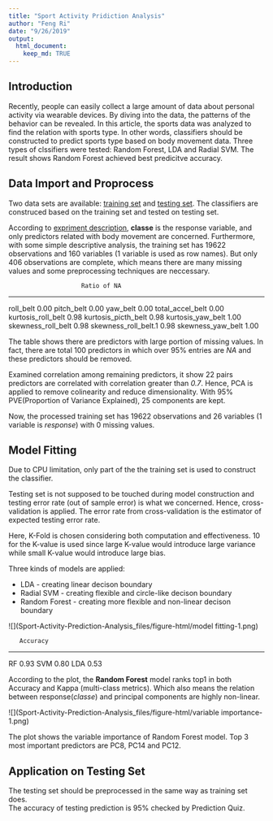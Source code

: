 ```yaml
---
title: "Sport Activity Pridiction Analysis"
author: "Feng Ri"
date: "9/26/2019"
output: 
  html_document:
    keep_md: TRUE
---
```



## Introduction
Recently, people can easily collect a large amount of data about personal activity via wearable devices. By diving into the data, the patterns of the behavior can be revealed. In this article, the sports data was analyzed to find the relation with sports type. In other words, classifiers should be constructed to predict sports type based on body movement data. Three types of clssifiers were tested: Random Forest, LDA and Radial SVM. The result shows Random Forest achieved best predicitve accuracy.

## Data Import and Proprocess
Two data sets are available: [training set](https://d396qusza40orc.cloudfront.net/predmachlearn/pml-training.csv) and [testing set](https://d396qusza40orc.cloudfront.net/predmachlearn/pml-testing.csv). The classifiers are construced based on the training set and tested on testing set.



According to [expriment description](http://web.archive.org/web/20161224072740/http:/groupware.les.inf.puc-rio.br/har), **classe** is the response variable, and only predictors related with body movement are concerned. Furthermore, with some simple descriptive analysis, the training set has 19622 observations and 160 variables (1 variable is used as row names). But only 406 observations are complete, which means there are many missing values and some preprocessing techniques are neccessary.


                        Ratio of NA
---------------------  ------------
roll_belt                      0.00
pitch_belt                     0.00
yaw_belt                       0.00
total_accel_belt               0.00
kurtosis_roll_belt             0.98
kurtosis_picth_belt            0.98
kurtosis_yaw_belt              1.00
skewness_roll_belt             0.98
skewness_roll_belt.1           0.98
skewness_yaw_belt              1.00

The table shows there are predictors with large portion of missing values. In fact, there are total 100 predictors in which over 95% entries are _NA_ and these predictors should be removed.  

Examined correlation among remaining predictors, it show 22 pairs predictors are correlated with correlation greater than _0.7_. Hence, PCA is applied to remove colinearity and reduce dimensionality. With 95% PVE(Proportion of Variance Explained), 25 components are kept.  

Now, the processed training set has 19622 observations and 26 variables (1 variable is _response_) with 0 missing values.

## Model Fitting
Due to CPU limitation, only part of the the training set is used to construct the classifier.
  
Testing set is not supposed to be touched during model construction and testing error rate (out of sample error) is what we concerned. Hence, cross-validation is applied. The error rate from cross-validation is the estimator of expected testing error rate.
  
Here, K-Fold is chosen considering both computation and effectiveness. 10 for the K-value is used since large K-value would introduce large variance while small K-value would introduce large bias.
  
Three kinds of models are applied:  
* LDA - creating linear decison boundary  
* Radial SVM - creating flexible and circle-like decison boundary  
* Random Forest - creating more flexible and non-linear decison boundary  

![](Sport-Activity-Prediction-Analysis_files/figure-html/model fitting-1.png)<!-- -->

       Accuracy
----  ---------
RF         0.93
SVM        0.80
LDA        0.53
  
According to the plot, the **Random Forest** model ranks top1 in both Accuracy and Kappa (multi-class metrics). Which also means the relation between response(_classe_) and principal components are highly non-linear.  

![](Sport-Activity-Prediction-Analysis_files/figure-html/variable importance-1.png)<!-- -->
  

The plot shows the variable importance of Random Forest model. Top 3 most important predictors are PC8, PC14 and PC12.

## Application on Testing Set

  
The testing set should be preprocessed in the same way as training set does.  
The accuracy of testing prediction is 95% checked by Prediction Quiz.






